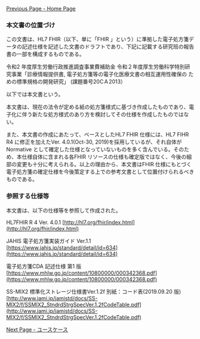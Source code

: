 [Previous Page - Home Page](index.html)

### 本文書の位置づけ
この文書は、HL7 FHIR（以下、単に「FHIR 」という）に準拠した電子処方箋データの記述仕様を記述した文書のドラフトであり、下記に記載する研究班の報告書の一部を構成するものである。

令和2 年度厚生労働行政推進調査事業費補助金 令和２年度厚生労働科学特別研究事業「診療情報提供書, 電子処方箋等の電子化医療文書の相互運用性確保の
ための標準規格の開発研究」 (課題番号20ⅭＡ2013）

以下では本文書という。

本文書は、現在の法令が定める紙の処方箋様式に基づき作成したものであり、電子化に伴う新たな処方様式のあり方を検討してその仕様を作成したものではない。

また、本文書の作成にあたって、ベースとしたHL7 FHIR 仕様には、HL7 FIHR R4 に修正を加えたVer. 4.0.1(Oct-30, 2019)を採用しているが、それ自体がNormative として確定した仕様となっていないものを多く含んでいる。そのため、本仕様自体に含まれる各FHIR リソースの仕様も確定版ではなく、今後の細部の変更も十分に考えられる。以上の理由から、本文書はFHIR 仕様にもとづく電子処方箋の確定仕様を今後策定する上での参考文書として位置付けられるべきものである。

### 参照する仕様等
本文書は、以下の仕様等を参照して作成された。

HL7FHIR R 4 Ver. 4.0.1 [http://hl7.org/fhir/index.html](http://hl7.org/fhir/index.html)

JAHIS 電子処方箋実装ガイド Ver.1.1
[https://www.jahis.jp/standard/detail/id=634](https://www.jahis.jp/standard/detail/id=634)

電子処方箋CDA 記述仕様 第1 版
[https://www.mhlw.go.jp/content/10800000/000342368.pdf](https://www.mhlw.go.jp/content/10800000/000342368.pdf)

SS-MIX2 標準化ストレージ仕様書Ver.1.2f 別紙：コード表(2019.09.20 版)
[http://www.jami.jp/jamistd/docs/SS-MIX2/f/SSMIX2_StndrdStrgSpecVer.1.2fCodeTable.pdf](http://www.jami.jp/jamistd/docs/SS-MIX2/f/SSMIX2_StndrdStrgSpecVer.1.2fCodeTable.pdf)


[Next Page - ユースケース](usecase.html)
